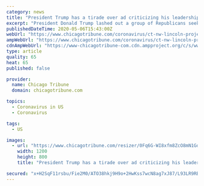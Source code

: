 ```yaml
---
category: news
title: "President Trump has a tirade over ad criticizing his leadership during coronavirus outbreak"
excerpt: "President Donald Trump lashed out a group of Republicans seeking to defeat him in November, including the husband of White House counselor Kellyanne Conway."
publishedDateTime: 2020-05-06T15:43:00Z
webUrl: "https://www.chicagotribune.com/coronavirus/ct-nw-lincoln-project-ad-mourning-in-america-20200506-o5cb4aze5raihaw3iscwdkgjwm-story.html"
ampWebUrl: "https://www.chicagotribune.com/coronavirus/ct-nw-lincoln-project-ad-mourning-in-america-20200506-o5cb4aze5raihaw3iscwdkgjwm-story.html?outputType=amp"
cdnAmpWebUrl: "https://www-chicagotribune-com.cdn.ampproject.org/c/s/www.chicagotribune.com/coronavirus/ct-nw-lincoln-project-ad-mourning-in-america-20200506-o5cb4aze5raihaw3iscwdkgjwm-story.html?outputType=amp"
type: article
quality: 65
heat: 65
published: false

provider:
  name: Chicago Tribune
  domain: chicagotribune.com

topics:
  - Coronavirus in US
  - Coronavirus

tags:
  - US

images:
  - url: "https://www.chicagotribune.com/resizer/0Fq6G-WI8xfm8ZcO8mN1Gd1QqFk=/1200x0/top/arc-anglerfish-arc2-prod-tronc.s3.amazonaws.com/public/XA2743SVX562XDCGMDBV77NBGI.jpg"
    width: 1200
    height: 800
    title: "President Trump has a tirade over ad criticizing his leadership during coronavirus outbreak"

secured: "x+H2SqF11rsbu/Fie2M0/ATO38hkj9H9o+2HwKss7wcN8ag7xJ87/L93LR9RB37Ofd/+V3ubx1rG6Ar5IKBWh/6s/meaZFGMrAE8rABT47REYGJyrpTUF+u4Ro0vJFhS/CaATHEG0nHfSb5L1HRFAaOwkJ94+qxl5B2iQHiVPRdYRBTZxwnF8SoEuISgLnUx0l53DxuDxhh2BRzcQtaNW8okK/FNPe2ZlFWxGlWGYYdgK1+ADOnRhDeUN51Wyq3byQo//yLS/CUy/z+2kmK+9EKTYf/YSJTf3tduh6BCT3Rb1bUiUFqfpOP/PRqE0i5OxFUDm3DVTRvYtK5nZtSJMn5LJn3a0GGhERJ27aS+roRDMXML5Hu7dLX6FZ0yrgv9cTu7RCEH38Zg+/zTpjY23Nar3yvZA8/E4jQUGXa89xe9pW+949OWq240zzczlgljS2qnMos+im9FX4zpGIRrP5qW7+cVNUSqoHtW3R6COqo=;bv7f7G9N8p+WOA2uKTlRcw=="
---
```


